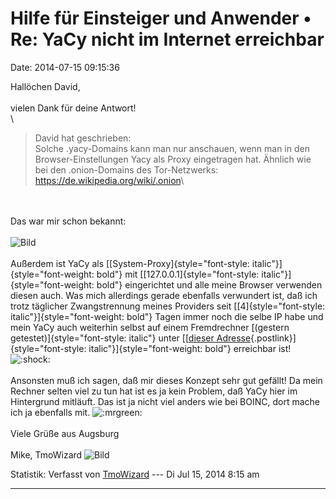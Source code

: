 Hilfe für Einsteiger und Anwender • Re: YaCy nicht im Internet erreichbar
=========================================================================

Date: 2014-07-15 09:15:36

Hallöchen David,\
\
vielen Dank für deine Antwort!\
\

> <div>
>
> David hat geschrieben:\
> Solche .yacy-Domains kann man nur anschauen, wenn man in den
> Browser-Einstellungen Yacy als Proxy eingetragen hat. Ähnlich wie bei
> den .onion-Domains des Tor-Netzwerks:
> <https://de.wikipedia.org/wiki/.onion>\
>
> </div>

\
\
Das war mir schon bekannt:\
\
![Bild](http://mikespeier.cwsurf.de/bilder_hintergrund/proxy1.png)\
\
Außerdem ist YaCy als
[[System-Proxy]{style="font-style: italic"}]{style="font-weight: bold"}
mit [[127.0.0.1]{style="font-style: italic"}]{style="font-weight: bold"}
eingerichtet und alle meine Browser verwenden diesen auch. Was mich
allerdings gerade ebenfalls verwundert ist, daß ich trotz täglicher
Zwangstrennung meines Providers seit
[[4]{style="font-style: italic"}]{style="font-weight: bold"} Tagen immer
noch die selbe IP habe und mein YaCy auch weiterhin selbst auf einem
Fremdrechner [(gestern getestet)]{style="font-style: italic"} unter
[[[dieser
Adresse](http://188.174.56.149:8090){.postlink}]{style="font-style: italic"}]{style="font-weight: bold"}
erreichbar ist!
![:shock:](http://forum.yacy-websuche.de/images/smilies/icon_eek.gif "Shocked")\
\
Ansonsten muß ich sagen, daß mir dieses Konzept sehr gut gefällt! Da
mein Rechner selten viel zu tun hat ist es ja kein Problem, daß YaCy
hier im Hintergrund mitläuft. Das ist ja nicht viel anders wie bei
BOINC, dort mache ich ja ebenfalls mit.
![:mrgreen:](http://forum.yacy-websuche.de/images/smilies/icon_mrgreen.gif "Mr. Green")\
\
Viele Grüße aus Augsburg\
\
Mike, TmoWizard
![Bild](http://mikespeier.cwsurf.de/smilies/grinswiz.gif)

Statistik: Verfasst von
[TmoWizard](http://forum.yacy-websuche.de/memberlist.php?mode=viewprofile&u=9448)
--- Di Jul 15, 2014 8:15 am

------------------------------------------------------------------------
